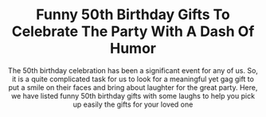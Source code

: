 ---
layout: post
title: Funny 50th Birthday Gifts To Celebrate The Party With A Dash Of Humor
subtitle: The 50th birthday celebration has been a significant event for any of us. So, it is a quite complicated task for us to look for a meaningful yet gag gift to put a smile on their faces and bring about laughter for the great party. Here, we have listed funny 50th birthday gifts with some laughs to help you pick up easily the gifts for your loved one
header-img: "img/post/2023/09/copied/medium_funny_50th_birthday_gifts_e42374303f.png"
header-style: text
permalink: "/funny-50th-birthday-gifts/"
catalog: true
tags:
  - Recipients 
  - Men
---             
